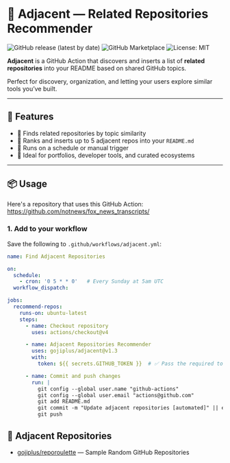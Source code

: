 # 🤝 Adjacent — Related Repositories Recommender

![GitHub release (latest by date)](https://img.shields.io/github/v/release/gojiplus/adjacent)
![GitHub Marketplace](https://img.shields.io/badge/GitHub%20Marketplace-adjacent)
![License: MIT](https://img.shields.io/badge/License-MIT-yellow.svg)

**Adjacent** is a GitHub Action that discovers and inserts a list of **related repositories** into your README based on shared GitHub topics.

Perfect for discovery, organization, and letting your users explore similar tools you’ve built.

---

## 🚀 Features

- 🔎 Finds related repositories by topic similarity
- 🧠 Ranks and inserts up to 5 adjacent repos into your `README.md`
- 🔄 Runs on a schedule or manual trigger
- 💬 Ideal for portfolios, developer tools, and curated ecosystems

---

## 📦 Usage

Here's a repository that uses this GitHub Action: https://github.com/notnews/fox_news_transcripts/

### 1. **Add to your workflow**

Save the following to `.github/workflows/adjacent.yml`:

```yaml
name: Find Adjacent Repositories

on:
  schedule:
    - cron: '0 5 * * 0'   # Every Sunday at 5am UTC
  workflow_dispatch:

jobs:
  recommend-repos:
    runs-on: ubuntu-latest
    steps:
      - name: Checkout repository
        uses: actions/checkout@v4

      - name: Adjacent Repositories Recommender
        uses: gojiplus/adjacent@v1.3
        with:
          token: ${{ secrets.GITHUB_TOKEN }}  # ✅ Pass the required token

      - name: Commit and push changes
        run: |
          git config --global user.name "github-actions"
          git config --global user.email "actions@github.com"
          git add README.md
          git commit -m "Update adjacent repositories [automated]" || echo "No changes to commit"
          git push

```

## 🔗 Adjacent Repositories

- [gojiplus/reporoulette](https://github.com/gojiplus/reporoulette) — Sample Random GitHub Repositories
